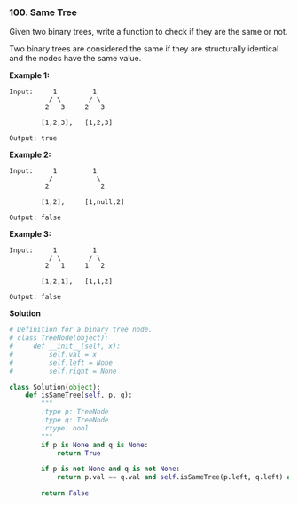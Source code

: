 ### 100. Same Tree

Given two binary trees, write a function to check if they are the same or not.

Two binary trees are considered the same if they are structurally identical and the nodes have the same value.

**Example 1:**
```
Input:     1         1
          / \       / \
         2   3     2   3

        [1,2,3],   [1,2,3]

Output: true
```

**Example 2:**
```
Input:     1         1
          /           \
         2             2

        [1,2],     [1,null,2]

Output: false
```

**Example 3:**
```
Input:     1         1
          / \       / \
         2   1     1   2

        [1,2,1],   [1,1,2]

Output: false
```

**Solution**
```Python
# Definition for a binary tree node.
# class TreeNode(object):
#     def __init__(self, x):
#         self.val = x
#         self.left = None
#         self.right = None

class Solution(object):
    def isSameTree(self, p, q):
        """
        :type p: TreeNode
        :type q: TreeNode
        :rtype: bool
        """
        if p is None and q is None:
            return True

        if p is not None and q is not None:
            return p.val == q.val and self.isSameTree(p.left, q.left) and self.isSameTree(p.right, q.right)

        return False
```